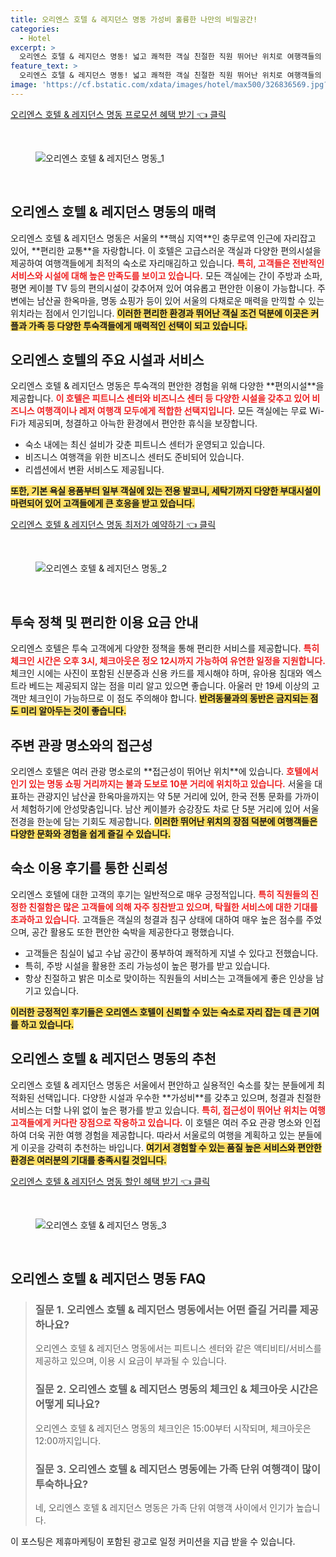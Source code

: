 ```yaml
---
title: 오리엔스 호텔 & 레지던스 명동 가성비 훌륭한 나만의 비밀공간!
categories:
  - Hotel
excerpt: >
  오리엔스 호텔 & 레지던스 명동! 넓고 쾌적한 객실 친절한 직원 뛰어난 위치로 여행객들의 사랑을 받고 있습니다. 청결과 가성비까지 갖춘 이곳에서 특별한 추억을 만들어보세요!
feature_text: >
  오리엔스 호텔 & 레지던스 명동! 넓고 쾌적한 객실 친절한 직원 뛰어난 위치로 여행객들의 사랑을 받고 있습니다. 청결과 가성비까지 갖춘 이곳에서 특별한 추억을 만들어보세요!
image: 'https://cf.bstatic.com/xdata/images/hotel/max500/326836569.jpg?k=3e6f4cf1c4982f0337a5b573f7524fc71d6fc19db628e32153d09916f08e3cc9&o=&hp=1'
---
```


<p><a class="modoo-button" href="https://tinyurl.com/2br6k8yr" rel="nofollow noopener">오리엔스 호텔 &amp; 레지던스 명동 프로모션 혜택 받기 👈 클릭</a></p><br/>
<figure class="image"><img alt="오리엔스 호텔 &amp; 레지던스 명동_1" src="https://cf.bstatic.com/xdata/images/hotel/max1024x768/56685277.jpg?k=3ba7701d5ff992d542c9c210fd9e0f305d64b50d9a46872e099ff71c3402e26c&amp;o=&amp;hp=1"/></figure><br/>

<h2 id="오리엔스호텔소개">오리엔스 호텔 &amp; 레지던스 명동의 매력</h2>
<p>오리엔스 호텔 &amp; 레지던스 명동은 서울의 **핵심 지역**인 충무로역 인근에 자리잡고 있어, **편리한 교통**을 자랑합니다. 이 호텔은 고급스러운 객실과 다양한 편의시설을 제공하여 여행객들에게 최적의 숙소로 자리매김하고 있습니다. <b><span style="color: #ee2323;">특히, 고객들은 전반적인 서비스와 시설에 대해 높은 만족도를 보이고 있습니다.</span></b> 모든 객실에는 간이 주방과 소파, 평면 케이블 TV 등의 편의시설이 갖추어져 있어 여유롭고 편안한 이용이 가능합니다. 주변에는 남산골 한옥마을, 명동 쇼핑가 등이 있어 서울의 다채로운 매력을 만끽할 수 있는 위치라는 점에서 인기입니다. <b><span style="background-color: #ffe066;">이러한 편리한 환경과 뛰어난 객실 조건 덕분에 이곳은 커플과 가족 등 다양한 투숙객들에게 매력적인 선택이 되고 있습니다.</span></b></p>
<h2 id="주요편의시설">오리엔스 호텔의 주요 시설과 서비스</h2>
<p>오리엔스 호텔 &amp; 레지던스 명동은 투숙객의 편안한 경험을 위해 다양한 **편의시설**을 제공합니다. <b><span style="color: #ee2323;">이 호텔은 피트니스 센터와 비즈니스 센터 등 다양한 시설을 갖추고 있어 비즈니스 여행객이나 레저 여행객 모두에게 적합한 선택지입니다.</span></b> 모든 객실에는 무료 Wi-Fi가 제공되며, 청결하고 아늑한 환경에서 편안한 휴식을 보장합니다. <ul><li>숙소 내에는 최신 설비가 갖춘 피트니스 센터가 운영되고 있습니다.</li><li>비즈니스 여행객을 위한 비즈니스 센터도 준비되어 있습니다.</li><li>리셉션에서 변환 서비스도 제공됩니다.</li></ul> <b><span style="background-color: #ffe066;">또한, 기본 욕실 용품부터 일부 객실에 있는 전용 발코니, 세탁기까지 다양한 부대시설이 마련되어 있어 고객들에게 큰 호응을 받고 있습니다.</span></b></p>
<p><a class="modoo-button" href="https://tinyurl.com/2br6k8yr" rel="nofollow noopener">오리엔스 호텔 &amp; 레지던스 명동 최저가 예약하기 👈 클릭</a></p><br/>
<figure class="image"><img alt="오리엔스 호텔 &amp; 레지던스 명동_2" src="https://cf.bstatic.com/xdata/images/hotel/max500/326836569.jpg?k=3e6f4cf1c4982f0337a5b573f7524fc71d6fc19db628e32153d09916f08e3cc9&amp;o=&amp;hp=1"/></figure><br/>
<h2 id="투숙정책">투숙 정책 및 편리한 이용 요금 안내</h2>
<p>오리엔스 호텔은 투숙 고객에게 다양한 정책을 통해 편리한 서비스를 제공합니다. <b><span style="color: #ee2323;">특히 체크인 시간은 오후 3시, 체크아웃은 정오 12시까지 가능하여 유연한 일정을 지원합니다.</span></b> 체크인 시에는 사진이 포함된 신분증과 신용 카드를 제시해야 하며, 유아용 침대와 엑스트라 베드는 제공되지 않는 점을 미리 알고 있으면 좋습니다. 아울러 만 19세 이상의 고객만 체크인이 가능하므로 이 점도 주의해야 합니다. <b><span style="background-color: #ffe066;">반려동물과의 동반은 금지되는 점도 미리 알아두는 것이 좋습니다.</span></b></p>
<h2 id="주변관광명소">주변 관광 명소와의 접근성</h2>
<p>오리엔스 호텔은 여러 관광 명소로의 **접근성이 뛰어난 위치**에 있습니다. <b><span style="color: #ee2323;">호텔에서 인기 있는 명동 쇼핑 거리까지는 불과 도보로 10분 거리에 위치하고 있습니다.</span></b> 서울을 대표하는 관광지인 남산골 한옥마을까지는 약 5분 거리에 있어, 한국 전통 문화를 가까이서 체험하기에 안성맞춤입니다. 남산 케이블카 승강장도 차로 단 5분 거리에 있어 서울 전경을 한눈에 담는 기회도 제공합니다. <b><span style="background-color: #ffe066;">이러한 뛰어난 위치의 장점 덕분에 여행객들은 다양한 문화와 경험을 쉽게 즐길 수 있습니다.</span></b></p>
<h2 id="숙소이용후기">숙소 이용 후기를 통한 신뢰성</h2>
<p>오리엔스 호텔에 대한 고객의 후기는 일반적으로 매우 긍정적입니다. <b><span style="color: #ee2323;">특히 직원들의 진정한 친절함은 많은 고객들에 의해 자주 칭찬받고 있으며, 탁월한 서비스에 대한 기대를 초과하고 있습니다.</span></b> 고객들은 객실의 청결과 침구 상태에 대하여 매우 높은 점수를 주었으며, 공간 활용도 또한 편안한 숙박을 제공한다고 평했습니다. <ul><li>고객들은 침실이 넓고 수납 공간이 풍부하여 쾌적하게 지낼 수 있다고 전했습니다.</li><li>특히, 주방 시설을 활용한 조리 가능성이 높은 평가를 받고 있습니다.</li><li>항상 친절하고 밝은 미소로 맞이하는 직원들의 서비스는 고객들에게 좋은 인상을 남기고 있습니다.</li></ul> <b><span style="background-color: #ffe066;">이러한 긍정적인 후기들은 오리엔스 호텔이 신뢰할 수 있는 숙소로 자리 잡는 데 큰 기여를 하고 있습니다.</span></b></p>
<h2 id="결론">오리엔스 호텔 &amp; 레지던스 명동의 추천</h2>
<p>오리엔스 호텔 &amp; 레지던스 명동은 서울에서 편안하고 실용적인 숙소를 찾는 분들에게 최적화된 선택입니다. 다양한 시설과 우수한 **가성비**를 갖추고 있으며, 청결과 친절한 서비스는 더할 나위 없이 높은 평가를 받고 있습니다. <b><span style="color: #ee2323;">특히, 접근성이 뛰어난 위치는 여행 고객들에게 커다란 장점으로 작용하고 있습니다.</span></b> 이 호텔은 여러 주요 관광 명소와 인접하여 더욱 귀한 여행 경험을 제공합니다. 따라서 서울로의 여행을 계획하고 있는 분들에게 이곳을 강력히 추천하는 바입니다. <b><span style="background-color: #ffe066;">여기서 경험할 수 있는 품질 높은 서비스와 편안한 환경은 여러분의 기대를 충족시킬 것입니다.</span></b></p>

<p><a class="modoo-button" href="https://tinyurl.com/2br6k8yr" rel="nofollow noopener">오리엔스 호텔 & 레지던스 명동 할인 혜택 받기 👈 클릭</a></p><br>

<figure class="image"><img src="https://cf.bstatic.com/xdata/images/hotel/max500/274256605.jpg?k=e045349dac190aea7be1185615a679c442a0ede3d91f71bb28f575408d3dee1f&o=&hp=1" alt="오리엔스 호텔 & 레지던스 명동_3"></figure><br>
<h2 id="오리엔스 호텔 & 레지던스 명동_FAQ">오리엔스 호텔 & 레지던스 명동 FAQ</h2>
<div itemscope="" itemtype="https://schema.org/FAQPage"> 
<blockquote> 
<div itemscope="" itemprop="mainEntity" itemtype="https://schema.org/Question"> 
<h3 id="질문_1" itemprop="name">질문 1. 오리엔스 호텔 & 레지던스 명동에서는 어떤 즐길 거리를 제공하나요?</h3> 
<div itemscope="" itemprop="acceptedAnswer" itemtype="https://schema.org/Answer"> 
<span itemprop="text"> 
<p>오리엔스 호텔 & 레지던스 명동에서는 피트니스 센터와 같은 액티비티/서비스를 제공하고 있으며, 이용 시 요금이 부과될 수 있습니다.</p> 
</span> 
</div> 
</div> 

<div itemscope="" itemprop="mainEntity" itemtype="https://schema.org/Question"> 
<h3 id="질문_2" itemprop="name">질문 2. 오리엔스 호텔 & 레지던스 명동의 체크인 & 체크아웃 시간은 어떻게 되나요?</h3> 
<div itemscope="" itemprop="acceptedAnswer" itemtype="https://schema.org/Answer"> 
<span itemprop="text"> 
<p>오리엔스 호텔 & 레지던스 명동의 체크인은 15:00부터 시작되며, 체크아웃은 12:00까지입니다.</p> 
</span> 
</div> 
</div> 

<div itemscope="" itemprop="mainEntity" itemtype="https://schema.org/Question"> 
<h3 id="질문_3" itemprop="name">질문 3. 오리엔스 호텔 & 레지던스 명동에는 가족 단위 여행객이 많이 투숙하나요?</h3> 
<div itemscope="" itemprop="acceptedAnswer" itemtype="https://schema.org/Answer"> 
<span itemprop="text"> 
<p>네, 오리엔스 호텔 & 레지던스 명동은 가족 단위 여행객 사이에서 인기가 높습니다.</p> 
</span> 
</div> 
</div> 
</blockquote> 
</div><p>이 포스팅은 제휴마케팅이 포함된 광고로 일정 커미션을 지급 받을 수 있습니다.</p>

